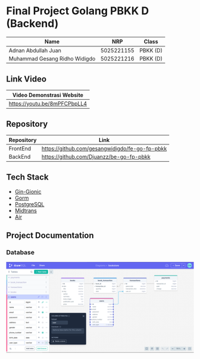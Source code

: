 # Final Project Golang PBKK D (Backend)

| Name                          | NRP        | Class    |
| ----------------------------- | ---------- | -------- |
| Adnan Abdullah Juan           | 5025221155 | PBKK (D) |
| Muhammad Gesang Ridho Widigdo | 5025221216 | PBKK (D) |

## Link Video

| Video Demonstrasi Website    |
| ---------------------------- |
| https://youtu.be/8mPFCPbpLL4 |

## Repository

| Repository | Link                                           |
| ---------- | ---------------------------------------------- |
| FrontEnd   | https://github.com/gesangwidigdo/fe-go-fp-pbkk |
| BackEnd    | https://github.com/Djuanzz/be-go-fp-pbkk       |

## Tech Stack

- [Gin-Gionic](https://pkg.go.dev/github.com/gin-gonic/gin)
- [Gorm](https://gorm.io/)
- [PostgreSQL](https://gorm.io/docs/connecting_to_the_database.html#PostgreSQL)
- [Midtrans](https://github.com/Midtrans/midtrans-go.git)
- [Air](https://github.com/air-verse/air)

## Project Documentation

### Database

![database](public/db_design.png)
